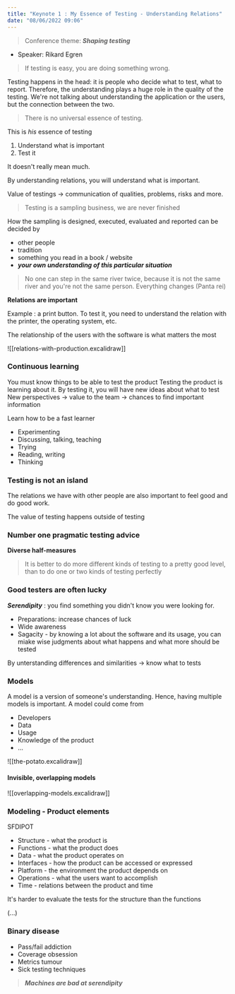 ```yaml
---
title: "Keynote 1 : My Essence of Testing - Understanding Relations"
date: "08/06/2022 09:06"
---
```


> Conference theme: ***Shaping testing***

- Speaker: Rikard Egren

> If testing is easy, you are doing something wrong.

Testing happens in the head: it is people who decide what to test, what to report. Therefore, the understanding plays a huge role in the quality of the testing. We're not talking about understanding the application or the users, but the connection between the two.

> There is no universal essence of testing.

This is *his* essence of testing

1. Understand what is important 
2. Test it

It doesn't really mean much.

By understanding relations, you will understand what is important.

Value of testings -> communication of qualities, problems, risks and more.

> Testing is a sampling business, we are never finished

How the sampling is designed, executed, evaluated and reported can be decided by
- other people
- tradition
- something you read in a book / website
- ***your own understanding of this particular situation***


> No one can step in the same river twice, because it is not the same river and you're not the same person. Everything changes (Panta rei)

**Relations are important**

Example : a print button.
To test it, you need to understand the relation with the printer, the operating system, etc.

The relationship of the users with the software is what matters the most

![[relations-with-production.excalidraw]]

### Continuous learning

You must know things to be able to test the product
Testing the product is learning about it.
By testing it, you will have new ideas about what to test
New perspectives -> value to the team -> chances to find important information


Learn how to be a fast learner
- Experimenting
- Discussing, talking, teaching
- Trying
- Reading, writing
- Thinking


### Testing is not an island

The relations we have with other people are also important to feel good and do good work.

The value of testing happens outside of testing

### Number one pragmatic testing advice

**Diverse half-measures**

> It is better to do more different kinds of testing to a pretty good level, than to do one or two kinds of testing perfectly

### Good testers are often lucky

***Serendipity*** : you find something you didn't know you were looking for.

- Preparations: increase chances of luck
- Wide awareness
- Sagacity - by knowing a lot about the software and its usage,  you can miake wise judgments about what happens and what more should be tested

By unterstanding differences and similarities -> know what to tests

### Models

A model is a version of someone's understanding. Hence, having multiple models is important. A model could come from 

- Developers
- Data
- Usage
- Knowledge of the product
- ...

![[the-potato.excalidraw]]


#### Invisible, overlapping models

![[overlapping-models.excalidraw]]

### Modeling - Product elements

SFDIPOT

- Structure - what the product is
- Functions - what the product does
- Data - what the product operates on
- Interfaces - how the product can be accessed or expressed
- Platform - the environment the product depends on
- Operations - what the users want to accomplish
- Time - relations between the product and time

It's harder to evaluate the tests for the structure than the functions

(...)

### Binary disease

- Pass/fail addiction
- Coverage obsession
- Metrics tumour
- Sick testing techniques

> ***Machines are bad at serendipity***